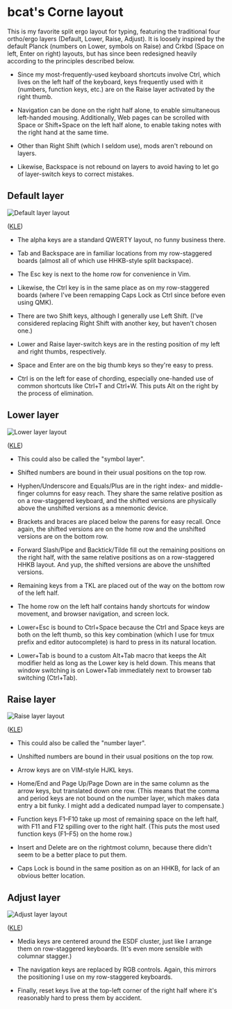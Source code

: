 # bcat's Corne layout

This is my favorite split ergo layout for typing, featuring the traditional
four ortho/ergo layers (Default, Lower, Raise, Adjust). It is loosely inspired
by the default Planck (numbers on Lower, symbols on Raise) and Crkbd (Space on
left, Enter on right) layouts, but has since been redesigned heavily according
to the principles described below.

* Since my most-frequently-used keyboard shortcuts involve Ctrl, which lives on
the left half of the keyboard, keys frequently used with it (numbers, function
keys, etc.) are on the Raise layer activated by the right thumb.

* Navigation can be done on the right half alone, to enable simultaneous
left-handed mousing. Additionally, Web pages can be scrolled with Space or
Shift+Space on the left half alone, to enable taking notes with the right hand
at the same time.

* Other than Right Shift (which I seldom use), mods aren't rebound on layers.

* Likewise, Backspace is not rebound on layers to avoid having to let go of
layer-switch keys to correct mistakes.

## Default layer

![Default layer layout](https://i.imgur.com/g5N7g8D.png)

([KLE](http://www.keyboard-layout-editor.com/#/gists/08d9827d916662a9414f48805aa895a5))

* The alpha keys are a standard QWERTY layout, no funny business there.

* Tab and Backspace are in familiar locations from my row-staggered boards
(almost all of which use HHKB-style split backspace).

* The Esc key is next to the home row for convenience in Vim.

* Likewise, the Ctrl key is in the same place as on my row-staggered boards
(where I've been remapping Caps Lock as Ctrl since before even using QMK).

* There are two Shift keys, although I generally use Left Shift. (I've
considered replacing Right Shift with another key, but haven't chosen one.)

* Lower and Raise layer-switch keys are in the resting position of my left and
right thumbs, respectively.

* Space and Enter are on the big thumb keys so they're easy to press.

* Ctrl is on the left for ease of chording, especially one-handed use of common
shortcuts like Ctrl+T and Ctrl+W. This puts Alt on the right by the process of
elimination.

## Lower layer

![Lower layer layout](https://i.imgur.com/djIkwsa.png)

([KLE](http://www.keyboard-layout-editor.com/#/gists/c3fba5eaa2cd70fdfbdbc0f9e34d3bc0))

* This could also be called the "symbol layer".

* Shifted numbers are bound in their usual positions on the top row.

* Hyphen/Underscore and Equals/Plus are in the right index- and middle-finger
columns for easy reach. They share the same relative position as on a
row-staggered keyboard, and the shifted versions are physically above the
unshifted versions as a mnemonic device.

* Brackets and braces are placed below the parens for easy recall. Once again,
the shifted versions are on the home row and the unshifted versions are on the
bottom row.

* Forward Slash/Pipe and Backtick/Tilde fill out the remaining positions on the
right half, with the same relative positions as on a row-staggered HHKB layout.
And yup, the shifted versions are above the unshifted versions.

* Remaining keys from a TKL are placed out of the way on the bottom row of the
left half.

* The home row on the left half contains handy shortcuts for window movement,
and browser navigation, and screen lock.

* Lower+Esc is bound to Ctrl+Space because the Ctrl and Space keys are both on
the left thumb, so this key combination (which I use for tmux prefix and editor
autocomplete) is hard to press in its natural location.

* Lower+Tab is bound to a custom Alt+Tab macro that keeps the Alt modifier held
as long as the Lower key is held down. This means that window switching is on
Lower+Tab immediately next to browser tab switching (Ctrl+Tab).

## Raise layer

![Raise layer layout](https://i.imgur.com/VNEiV9A.png)

([KLE](http://www.keyboard-layout-editor.com/#/gists/08b44355d4ca85d294bad9e2821f91d7))

* This could also be called the "number layer".

* Unshifted numbers are bound in their usual positions on the top row.

* Arrow keys are on VIM-style HJKL keys.

* Home/End and Page Up/Page Down are in the same column as the arrow keys, but
translated down one row. (This means that the comma and period keys are not
bound on the number layer, which makes data entry a bit funky. I might add a
dedicated numpad layer to compensate.)

* Function keys F1–F10 take up most of remaining space on the left half, with
F11 and F12 spilling over to the right half. (This puts the most used function
keys (F1–F5) on the home row.)

* Insert and Delete are on the rightmost column, because there didn't seem to
be a better place to put them.

* Caps Lock is bound in the same position as on an HHKB, for lack of an obvious better location.

## Adjust layer

![Adjust layer layout](https://i.imgur.com/LEHM4DU.png)

([KLE](http://www.keyboard-layout-editor.com/#/gists/77e7572e077b36a23eb2086017e16fee))

* Media keys are centered around the ESDF cluster, just like I arrange them on
row-staggered keyboards. (It's even more sensible with columnar stagger.)

* The navigation keys are replaced by RGB controls. Again, this mirrors the
positioning I use on my row-staggered keyboards.

* Finally, reset keys live at the top-left corner of the right half where it's
reasonably hard to press them by accident.
